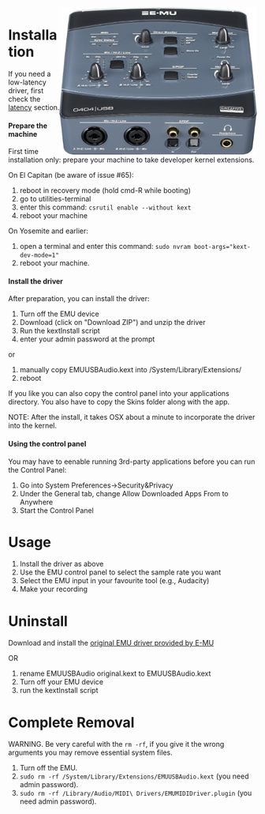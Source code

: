 <img align="right" width="400" src="E-MU_0404_USB.jpg"/>


Installation
========
If you need a low-latency driver, first check the  <a href="Latency.md">latency</a> section.


<h4>Prepare the machine</h4>


First time installation only: prepare your machine to take developer kernel extensions.

On El Capitan (be aware of issue #65):

1. reboot in recovery mode (hold cmd-R while booting)
2. go to utilities-terminal
3. enter this command:
    ```csrutil enable --without kext```
4. reboot your machine

On Yosemite and earlier:

1. open a terminal and enter this command:
    ```sudo nvram boot-args="kext-dev-mode=1"```
2. reboot your machine. 

<h4>Install the driver</h4>

After preparation, you can install the driver:

1. Turn off the EMU device
2. Download (click on "Download ZIP") and unzip the driver
3. Run the kextInstall script 
4. enter your admin password at the prompt

or

1. manually copy EMUUSBAudio.kext into  /System/Library/Extensions/ 
2. reboot

If you like you can also copy the control panel into your applications directory. You also have to copy the Skins folder along with the app.

NOTE: After the install, it takes OSX about a minute to incorporate the driver into the kernel.

<h4>Using the control panel</h4>
You may have to eenable running 3rd-party applications before you can run the Control Panel:

1. Go into System Preferences->Security&Privacy
2. Under the General tab, change Allow Downloaded Apps From to Anywhere
3. Start the Control Panel

Usage
======

1. Install the driver as above
2. Use the EMU control panel to select the sample rate you want
3. Select the EMU input in your favourite tool (e.g., Audacity)
4. Make your recording

Uninstall
=======
Download and install the  <a href="http://support.creative.com/Products/ProductDetails.aspx?catID=237&catName=USB+Audio%2fMIDI+Interfaces&subCatID=611&subCatName=USB+Audio%2fMIDI+Interfaces&prodID=15185&prodName=0404+USB+2.0&bTopTwenty=1&VARSET=prodfaq:PRODFAQ_15185,VARSET=CategoryID:237">original EMU driver provided by E-MU</a>

OR

1. rename EMUUSBAudio original.kext to EMUUSBAudio.kext
2. Turn off your EMU device
3. run the kextInstall script

Complete Removal
============

WARNING. Be very careful with the ```rm -rf```, if you give it the wrong arguments you may remove essential system files.

1. Turn off the EMU.
2. ```sudo rm -rf /System/Library/Extensions/EMUUSBAudio.kext``` (you need admin password).
3. ```sudo rm -rf /Library/Audio/MIDI\ Drivers/EMUMIDIDriver.plugin``` (you need admin password).

